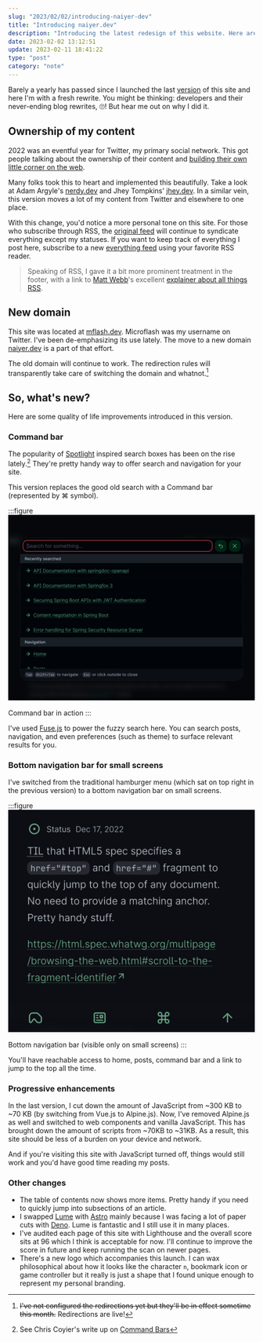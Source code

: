 ```yaml
---
slug: "2023/02/02/introducing-naiyer-dev"
title: "Introducing naiyer.dev"
description: "Introducing the latest redesign of this website. Here are the motivations for the revamp, some website metrics and comparison with the old version, and the interesting ‘behind the scenes’ changes."
date: 2023-02-02 13:12:51
update: 2023-02-11 18:41:22
type: "post"
category: "note"
---
```


Barely a yearly has passed since I launched the last [version](/post/2022/07/13/microflash-version-2/) of this site and here I'm with a fresh rewrite. You might be thinking: developers and their never-ending blog rewrites, 🙄! But hear me out on why I did it.

## Ownership of my content

2022 was an eventful year for Twitter, my primary social network. This got people talking about the ownership of their content and [building their own little corner on the web](https://www.theverge.com/23513418/bring-back-personal-blogging). 

Many folks took this to heart and implemented this beautifully. Take a look at Adam Argyle's [nerdy.dev](https://nerdy.dev) and Jhey Tompkins' [jhey.dev](https://jhey.dev). In a similar vein, this version moves a lot of my content from Twitter and elsewhere to one place.

With this change, you'd notice a more personal tone on this site. For those who subscribe through RSS, the [original feed](/feed.xml) will continue to syndicate everything except my statuses. If you want to keep track of everything I post here, subscribe to a new [everything feed](/all.xml) using your favorite RSS reader.

> Speaking of RSS, I gave it a bit more prominent treatment in the footer, with a link to [Matt Webb](https://interconnected.org/home/)'s excellent [explainer about all things RSS](https://aboutfeeds.com/).

## New domain

This site was located at [mflash.dev](https://mflash.dev). Microflash was my username on Twitter. I've been de-emphasizing its use lately. The move to a new domain [naiyer.dev](https://naiyer.dev) is a part of that effort.

The old domain will continue to work. The redirection rules will transparently take care of switching the domain and whatnot.[^1]

[^1]: ~~I've not configured the redirections yet but they'll be in effect sometime this month.~~ Redirections are live!

## So, what's new?

Here are some quality of life improvements introduced in this version.

### Command bar

The popularity of [Spotlight](https://en.wikipedia.org/wiki/Spotlight_(Apple)) inspired search boxes has been on the rise lately.[^2] They're pretty handy way to offer search and navigation for your site.

[^2]: See Chris Coyier's write up on [Command Bars](https://chriscoyier.net/2022/12/18/command-bars/)

This version replaces the good old search with a Command bar (represented by &#8984; symbol).

:::figure
![Command bar with search box](./images/2023-02-02-13-12-51-introducing-naiyer-dev-01.png)

Command bar in action
:::

I've used [Fuse.js](https://fusejs.io/) to power the fuzzy search here. You can search posts, navigation, and even preferences (such as theme) to surface relevant results for you.

### Bottom navigation bar for small screens

I've switched from the traditional hamburger menu (which sat on top right in the previous version) to a bottom navigation bar on small screens.

:::figure
![Bottom navigation bar](./images/2023-02-02-13-12-51-introducing-naiyer-dev-02.png)

Bottom navigation bar (visible only on small screens)
:::

You'll have reachable access to home, posts, command bar and a link to jump to the top all the time.

### Progressive enhancements

In the last version, I cut down the amount of JavaScript from ~300 KB to ~70 KB (by switching from Vue.js to Alpine.js). Now, I've removed Alpine.js as well and switched to web components and vanilla JavaScript. This has brought down the amount of scripts from ~70KB to ~31KB. As a result, this site should be less of a burden on your device and network.

And if you're visiting this site with JavaScript turned off, things would still work and you'd have good time reading my posts.

### Other changes

- The table of contents now shows more items. Pretty handy if you need to quickly jump into subsections of an article.
- I swapped [Lume](https://lume.land) with [Astro](https://astro.build) mainly because I was facing a lot of paper cuts with [Deno](https://deno.land). Lume is fantastic and I still use it in many places.
- I've audited each page of this site with Lighthouse and the overall score sits at 96 which I think is acceptable for now. I'll continue to improve the score in future and keep running the scan on newer pages.
- There's a new logo which accompanies this launch. I can wax philosophical about how it looks like the character `n`, bookmark icon or game controller but it really is just a shape that I found unique enough to represent my personal branding.

